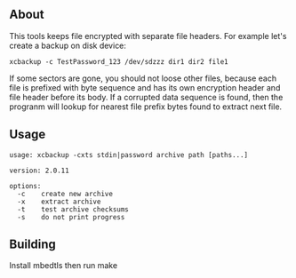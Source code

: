 About
-----
This tools keeps file encrypted with separate file headers. For example let's create a backup on disk device:
```
xcbackup -c TestPassword_123 /dev/sdzzz dir1 dir2 file1
```
If some sectors are gone, you should not loose other files, because each file is prefixed with byte sequence and has its own encryption header and file header before its body. 
If a corrupted data sequence is found, then the progranm will lookup for nearest file prefix bytes found to extract next file.

Usage
-----
```
usage: xcbackup -cxts stdin|password archive path [paths...]

version: 2.0.11

options:
  -c    create new archive
  -x    extract archive
  -t    test archive checksums
  -s    do not print progress

```

Building
--------
Install mbedtls then run make
